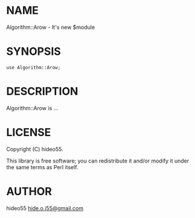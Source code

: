 # NAME

Algorithm::Arow - It's new $module

# SYNOPSIS

    use Algorithm::Arow;

# DESCRIPTION

Algorithm::Arow is ...

# LICENSE

Copyright (C) hideo55.

This library is free software; you can redistribute it and/or modify
it under the same terms as Perl itself.

# AUTHOR

hideo55 <hide.o.j55@gmail.com>
